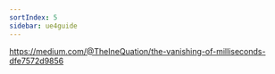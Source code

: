 ```yaml
---
sortIndex: 5
sidebar: ue4guide
---
```


<https://medium.com/@TheIneQuation/the-vanishing-of-milliseconds-dfe7572d9856>
